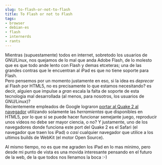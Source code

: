 ```yaml
---
slug: to-flash-or-not-to-flash  
title: To Flash or not to Flash  
tags:  
- browser  
- debian-es  
- flash  
- internerds  
- rants  
---
```

  
Mientras (supuestamente) todos en internet, sobretodo los usuarios de GNU/Linux, nos quejamos de lo mal que anda Adobe Flash, de lo molesto que es que todo ande lento con Flash y demas etceteras; una de las grandes contras que le encuentran al iPad es que no tiene soporte para Flash.   
Pero pensemos por un momento justamente en eso, si la idea es _deprecar_ al Flash por HTML5, no es precisamente lo que estamos necesitando? es decir, alguien que impulse a _gran_ escala la falta de soporte de esta tecnologia mal desarrollada (al menos, para nosotros, los usuarios de GNU/Linux)?  
Recientemente empleados de Google lograron [portar al Quake 2 al navegador](http://code.google.com/p/quake2-gwt-port/) utilizando solamente las _herramientas_ que disponibles en HTML5, por lo que si se puede hacer funcionar semejante juego, reproducir unos videos no debe ser mayor ciencia, o no? Y justamente, uno de los navegadores donde funciona este port del Quake 2 es el Safari (el navegador que traen los iPad) o _casi_ cualquier navegador que utilice a los ultimos builds de WebKit (el motor Open Source).  
  
Al mismo tiempo, no es que me agraden los iPad en lo mas minimo, pero desde mi punto de vista es una movida interesante pensando en el futuro de la web, de la que todos nos llenamos la boca :-)  
